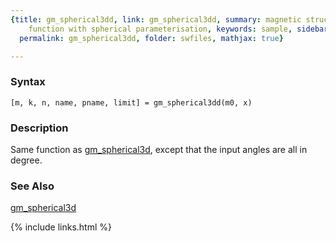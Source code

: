 ```yaml
---
{title: gm_spherical3dd, link: gm_spherical3dd, summary: magnetic structure constraint
    function with spherical parameterisation, keywords: sample, sidebar: sw_sidebar,
  permalink: gm_spherical3dd, folder: swfiles, mathjax: true}

---
```

  
### Syntax
  
`[m, k, n, name, pname, limit] = gm_spherical3dd(m0, x) `
  
### Description
  
Same function as [gm_spherical3d](gm_spherical3d), except that the input angles are all in
degree.
   
 
### See Also
  
[gm_spherical3d](gm_spherical3d)
 

{% include links.html %}
